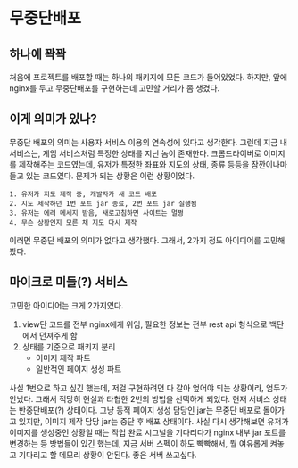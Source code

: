 # 무중단배포
## 하나에 꽉꽉
처음에 프로젝트를 배포할 때는 하나의 패키지에 모든 코드가 들어있었다. 
하지만, 앞에 nginx를 두고 무중단배포를 구현하는데 고민할 거리가 좀 생겼다.


## 이게 의미가 있나?
무중단 배포의 의미는 사용자 서비스 이용의 연속성에 있다고 생각한다.
그런데 지금 내 서비스는, 게임 서비스처럼 특정한 상태를 지닌 놈이 존재한다.
크롬드라이버로 이미지를 제작해주는 코드였는데, 유저가 특정한 좌표와 지도의 상태, 종류 등등을
잠깐이나마 들고 있는 코드였다.
문제가 되는 상황은 이런 상황이었다.

```
1. 유저가 지도 제작 중, 개발자가 새 코드 배포
2. 지도 제작하던 1번 포트 jar 종료, 2번 포트 jar 실행됨
3. 유저는 에러 메세지 받음, 새로고침하면 사이트는 멀쩡
4. 무슨 상황인지 모른 채 지도 다시 제작  
```

이러면 무중단 배포의 의미가 없다고 생각했다.
그래서, 2가지 정도 아이디어를 고민해봤다.

## 마이크로 미들(?) 서비스 
고민한 아이디어는 크게 2가지였다.
1. view단 코드를 전부 nginx에게 위임, 필요한 정보는 전부 rest api 형식으로 백단에서 던져주게 함
2. 상태를 기준으로 패키지 분리
    - 이미지 제작 파트
    - 일반적인 페이지 생성 파트

사실 1번으로 하고 싶긴 했는데, 저걸 구현하려면 다 갈아 엎어야 되는 상황이라, 엄두가 안났다.
그래서 적당히 현실과 타협한 2번의 방법을 선택하게 되었다.
현재 서비스 상태는 반중단배포(?) 상태이다.
그냥 동적 페이지 생성 담당인 jar는 무중단 배포로 돌아가고 있지만, 이미지 제작 담당 jar는 중단 후 배포 상태이다. 
사실 다시 생각해보면 유저가 이미지를 생성중인 상황일 때는 작업 완료 시그널을 기다리다가 nginx 내부 jar 포트를 변경하는 등 방법들이 있긴 했는데, 지금 서버 스펙이 하도 빡빡해서, 뭘 여유롭게 켜놓고 기다리고 할 메모리 상황이 안된다. 좋은 서버 쓰고싶다.
